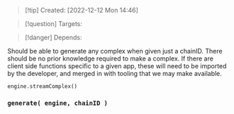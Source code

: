 >[!tip] Created: [2022-12-12 Mon 14:46]

>[!question] Targets: 

>[!danger] Depends: 

Should be able to generate any complex when given just a chainID.  There should be no prior knowledge required to make a complex.  If there are client side functions specific to a given app, these will need to be imported by the developer, and merged in with tooling that we may make available.  

`engine.streamComplex()`


### `generate( engine, chainID )`

